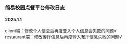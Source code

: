 ### 简易校园点餐平台修改日志

#### 2025.1.1
client端：修改个人信息后再度登入个人信息会失败的问题√   
restaurant端：修改餐厅信息后再度登入餐厅信息失败的问题√



